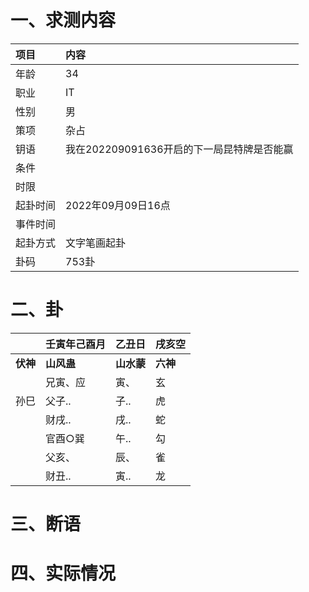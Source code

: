 # 一、求测内容
|项目|内容|
|:-|:-|
|年龄|34|
|职业|IT|
|性别|男|
|策项|杂占|
|钥语|我在202209091636开启的下一局昆特牌是否能赢|
|条件||
|时限||
|起卦时间|2022年09月09日16点|
|事件时间||
|起卦方式|文字笔画起卦|
|卦码|753卦|

# 二、卦
||壬寅年己酉月|乙丑日|戌亥空|
|:-|:-|:-|:-|
|**伏神**|**山风蛊**|**山水蒙**|**六神**|
||兄寅、应|寅、|玄|
|孙巳|父子..|子..|虎|
||财戌..|戌..|蛇|
||官酉○巽|午..|勾|
||父亥、|辰、|雀|
||财丑..|寅..|龙|


# 三、断语

# 四、实际情况